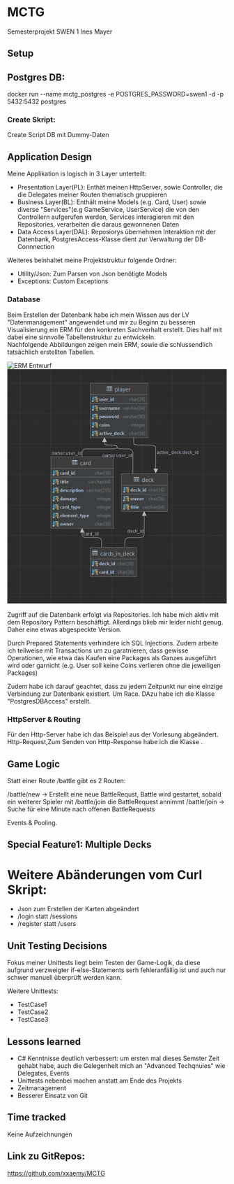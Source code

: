 # MCTG

Semesterprojekt SWEN 1
Ines Mayer

## Setup

## Postgres DB:

docker run --name mctg_postgres -e POSTGRES_PASSWORD=swen1 -d -p 5432:5432 postgres

### Create Skript:

Create Script DB mit Dummy-Daten

## Application Design

Meine Applikation is logisch in 3 Layer unterteilt: 

- Presentation Layer(PL): Enthät meinen HttpServer, sowie Controller, die die Delegates meiner Routen thematisch gruppieren
- Business Layer(BL):  Enthält meine Models (e.g. Card, User) sowie diverse "Services"(e.g GameService, UserService) die von den Controllern aufgerufen werden, Services interagieren mit den Repositories, verarbeiten die daraus gewonnenen Daten   
- Data Access Layer(DAL): Reposiorys übernehmen Interaktion mit der Datenbank, PostgresAccess-Klasse dient zur Verwaltung der DB-Connnection

Weiteres beinhaltet meine Projektstruktur folgende Ordner:
 - Utility/Json: Zum Parsen von Json benötigte Models
 - Exceptions: Custom Exceptions

### Database

Beim Erstellen der Datenbank habe ich mein Wissen aus der LV "Datenmanagement" angewendet und mir zu Beginn zu besseren Visualisierung ein ERM für den konkreten Sachverhalt erstellt.
Dies half mit dabei eine sinnvolle Tabellenstruktur zu entwickeln.  
Nachfolgende Abbildungen zeigen mein ERM, sowie die schlussendlich tatsächlich erstellten Tabellen.

![ERM Entwurf](./doku_img/erm.PNG)
![Tatsächliche DB](./doku_img/db.PNG)


Zugriff auf die Datenbank erfolgt via Repositories. Ich habe mich aktiv mit dem Repository Pattern beschäftigt. Allerdings blieb mir leider nicht genug. Daher eine etwas abgespeckte Version.  

Durch Prepared Statements verhindere ich SQL Injections. Zudem arbeite ich teilweise mit Transactions um zu garatnieren, dass gewisse Operationen, wie etwa das Kaufen eine Packages als Ganzes ausgeführt wird oder garnicht (e.g. User soll keine Coins verlieren ohne die jeweiligen Packages)

Zudem habe ich darauf geachtet, dass zu jedem Zeitpunkt nur eine einzige Verbindung zur Datenbank existiert. Um Race.
DAzu habe ich die Klasse "PostgresDBAccess" erstellt.

### HttpServer & Routing
Für den Http-Server habe ich das Beispiel aus der Vorlesung abgeändert. 
Http-Request,Zum Senden von Http-Response habe ich die Klasse .


## Game Logic
Statt einer Route /battle gibt es 2 Routen:

/battle/new -> Erstellt eine neue BattleRequst, Battle wird gestartet, sobald ein weiterer Spieler mit /battle/join die BattleRequest annimmt
/battle/join -> Suche für eine Minute nach offenen BattleRequests

Events & Pooling.

## Special Feature1: Multiple Decks



# Weitere Abänderungen vom Curl Skript:

- Json zum Erstellen der Karten abgeändert
- /login statt /sessions
- /register statt /users

## Unit Testing Decisions

Fokus meiner Unittests liegt beim Testen der Game-Logik, da diese aufgrund verzweigter if-else-Statements serh fehleranfällig ist und auch nur schwer manuell überprüft werden kann.

Weitere Unittests:
- TestCase1
- TestCase2
- TestCase3

## Lessons learned

- C# Kenntnisse deutlich verbessert: um ersten mal dieses Semster Zeit gehabt habe, auch die Gelegenheit mich an "Advanced Techqnuies" wie Delegates, Events 
- Unittests nebenbei machen anstatt am Ende des Projekts
- Zeitmanagement
- Besserer Einsatz von Git




## Time tracked
Keine Aufzeichnungen

## Link zu GitRepos:
https://github.com/xxaemy/MCTG